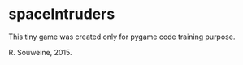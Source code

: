 # spaceIntruders

This tiny game was created only for pygame code training purpose.

R. Souweine, 2015.
